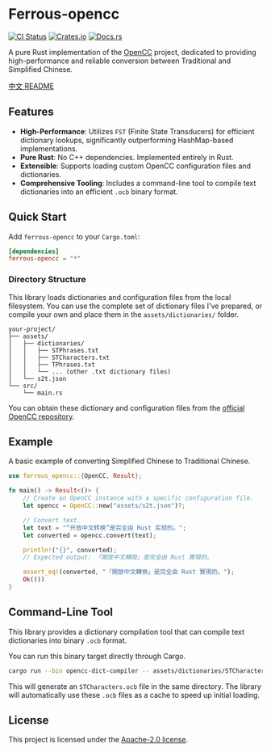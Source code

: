 # Ferrous-opencc

[![CI Status](https://github.com/apoint123/ferrous-opencc/actions/workflows/ci.yml/badge.svg)](https://github.com/apoint123/ferrous-opencc/actions/workflows/ci.yml)
[![Crates.io](https://img.shields.io/crates/v/ferrous-opencc.svg)](https://crates.io/crates/ferrous-opencc)
[![Docs.rs](https://docs.rs/ferrous-opencc/badge.svg)](https://docs.rs/ferrous-opencc)

A pure Rust implementation of the [OpenCC](https://github.com/BYVoid/OpenCC) project, dedicated to providing high-performance and reliable conversion between Traditional and Simplified Chinese.

[中文 README](README.zh-CN.md)

## Features

-   **High-Performance**: Utilizes `FST` (Finite State Transducers) for efficient dictionary lookups, significantly outperforming HashMap-based implementations.
-   **Pure Rust**: No C++ dependencies. Implemented entirely in Rust.
-   **Extensible**: Supports loading custom OpenCC configuration files and dictionaries.
-   **Comprehensive Tooling**: Includes a command-line tool to compile text dictionaries into an efficient `.ocb` binary format.

## Quick Start

Add `ferrous-opencc` to your `Cargo.toml`:

```toml
[dependencies]
ferrous-opencc = "*"
```

### Directory Structure

This library loads dictionaries and configuration files from the local filesystem. You can use the complete set of dictionary files I've prepared, or compile your own and place them in the `assets/dictionaries/` folder.

```
your-project/
├── assets/
│   ├── dictionaries/
│   │   ├── STPhrases.txt
│   │   ├── STCharacters.txt
│   │   ├── TPhrases.txt
│   │   └── ... (other .txt dictionary files)
│   └── s2t.json
└── src/
    └── main.rs
```

You can obtain these dictionary and configuration files from the [official OpenCC repository](https://github.com/BYVoid/OpenCC).

## Example

A basic example of converting Simplified Chinese to Traditional Chinese.

```rust
use ferrous_opencc::{OpenCC, Result};

fn main() -> Result<()> {
    // Create an OpenCC instance with a specific configuration file.
    let opencc = OpenCC::new("assets/s2t.json")?;

    // Convert text.
    let text = "“开放中文转换”是完全由 Rust 实现的。";
    let converted = opencc.convert(text);

    println!("{}", converted);
    // Expected output: 「開放中文轉換」是完全由 Rust 實現的。

    assert_eq!(converted, "「開放中文轉換」是完全由 Rust 實現的。");
    Ok(())
}
```

## Command-Line Tool

This library provides a dictionary compilation tool that can compile text dictionaries into binary `.ocb` format.

You can run this binary target directly through Cargo.

```bash
cargo run --bin opencc-dict-compiler -- assets/dictionaries/STCharacters.txt
```

This will generate an `STCharacters.ocb` file in the same directory. The library will automatically use these `.ocb` files as a cache to speed up initial loading.

## License

This project is licensed under the [Apache-2.0 license](LICENSE).